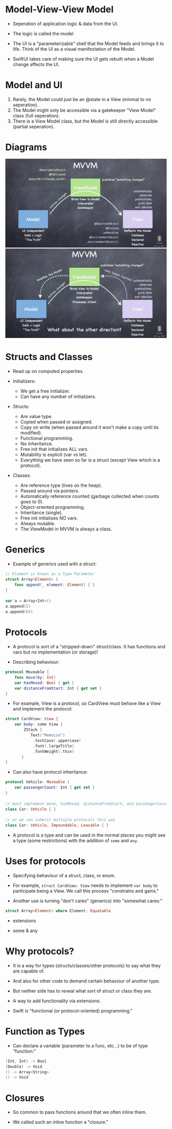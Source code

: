 # Model-View-View Model

- Seperation of application logic & data from the UI.

- The logic is called the model

- The UI is a "parameterizable" shell that the Model feeds and brings it to life. Think of the UI as a visual manifestation of the Model.

- SwiftUI takes care of making sure the UI gets rebuilt when a Model change affects the UI.

# Model and UI

1. Rarely, the Model could just be an @state in a View (minmal to no seperation).
2. The Model might only be accessible via a gatekeeper "View Model" class (full seperation).
3. There is a View Model class, but the Model is still directly accessible (partial seperation).

# Diagrams

<img src="./img/mvvm1.jpeg"/>

<img src="./img/mvvm2.jpeg"/>

# Structs and Classes

- Read up on computed properties.

- Initializers:
    - We get a free initializer.
    - Can have any number of initializers.

- Structs:
    - Are value type.
    - Copied when passed or assigned.
    - Copy on write (when passed around it won't make a copy until its modified).
    - Functional programming.
    - No inheritance.
    - Free init that initializes ALL vars.
    - Mutability is explicit (var vs let).
    - Everything we have seen so far is a struct (except View which is a protocol).

- Classes:
    - Are reference type (lives on the heap).
    - Passed around via pointers.
    - Automatically reference counted (garbage collected when counts goes to 0).
    - Object-oriented programming.
    - Inheritance (single).
    - Free init initializes NO vars.
    - Always mutable.
    - The ViewModel in MVVM is always a class.

# Generics

- Example of generics used with a struct:

```swift
// Element is known as a Type Parameter
struct Array<Element> {
    func append(_ element: Element) { }
}

var a = Array<Int>()
a.append(5)
a.append(84)
```

# Protocols

- A protocol is sort of a "stripped-down" struct/class. It has functions and vars but no implementation (or storage)!

- Describing behaviour:

```swift
protocol Moveable {
    func move(by: Int)
    var hasMoved: Bool { get }
    var distanceFromStart: Int { get set }
}
```

- For example, View is a protocol, so CardView must behave like a View and implement the protocol:

```swift
struct CardView: View {
    var body: some View {
        ZStack {
           Text("Memoize")
            .textCase(.uppercase)
            .font(.largeTitle)
            .fontWeight(.thin)
       }
}
```

 - Can also have protocol inheritance:

 ```swift
 protocol Vehicle: Moveable {
     var passengerCount: Int { get set }
 }

 // must implement move, hasMoved, distanceFromStart, and passengerCount
 class Car: Vehicle { }

 // or we can inherit multiple protocols this way 
 class Car: Vehicle, Impoundable, Leasable { }
 ```

- A protocol is a type and can be used in the normal places you might see a type (some restrictions) with the addition of `some` and `any`.

# Uses for protocols

- Specifying behaviour of a struct, class, or enum.

- For example, `struct CardView: View` needs to implement `var body` to participate being a View. We call this process "constrains and gains."

- Another use is turning "don't cares" (generics) into "somewhat cares:"

```swift
struct Array<Element> where Element: Equatable
```

- extensions

- some & any

# Why protocols?

- It is a way for types (structs/classes/other protocols) to say what they are capable of.

- And also for other code to demand certain behaviour of another type.

- But neither side has to reveal what sort of struct or class they are.

- A way to add functionality via extensions.

- Swift is "functional (or protocol-oriented) programming."

# Function as Types

- Can declare a variable (parameter to a func, etc...) to be of type "function:"

```swift
(Int, Int) -> Bool
(Double) -> Void
() -> Array<String>
() -> Void
```

# Closures

- So common to pass functions around that we often inline them.

- We called such an inline function a "closure."
